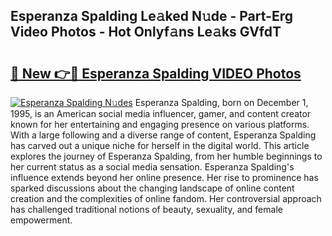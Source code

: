 ## Esperanza Spalding Le𝚊ked N𝚞de - Part-Erg Video Photos - Hot Onlyf𝚊ns Le𝚊ks GVfdT

# <h2><a href="http://ac13022.deff.icu/?id=Esperanza+Spalding">🔗 New 👉🔴 Esperanza Spalding VIDEO Photos</a></h2>

[![Esperanza Spalding N𝚞des](https://i.imgur.com/rIISA9y.gif)](http://ac13022.deff.icu/?id=Esperanza+Spalding)
Esperanza Spalding, born on December 1, 1995, is an American social media influencer, gamer, and content creator known for her entertaining and engaging presence on various platforms. With a large following and a diverse range of content, Esperanza Spalding has carved out a unique niche for herself in the digital world. This article explores the journey of Esperanza Spalding, from her humble beginnings to her current status as a social media sensation. Esperanza Spalding's influence extends beyond her online presence. Her rise to prominence has sparked discussions about the changing landscape of online content creation and the complexities of online fandom. Her controversial approach has challenged traditional notions of beauty, sexuality, and female empowerment.
